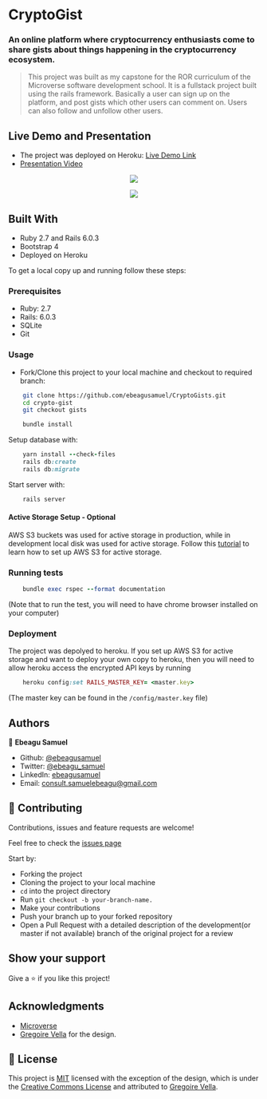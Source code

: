 # CryptoGist
###  An online platform where cryptocurrency enthusiasts come to share gists about things happening in the cryptocurrency ecosystem.

> This project was built as my capstone for the ROR curriculum of the Microverse software development school. It is a fullstack project built using the rails framework. Basically a user can sign up on the platform, and post gists which other users can comment on. Users can also follow and unfollow other users.


## Live Demo and Presentation

- The project was deployed on Heroku: [Live Demo Link](https://sheltered-crag-80749.herokuapp.com/)
- [Presentation Video](https://www.loom.com/share/ab723e1e89bf4676a85b34236c68a8cd)


<p align="center">
  <img src="https://user-images.githubusercontent.com/57847212/89536674-2caed680-d7f0-11ea-8bb3-f166f7ce3b46.png"/>
</p>

<p align="center">
  <img src="https://user-images.githubusercontent.com/57847212/89537280-02114d80-d7f1-11ea-997e-cbde007b0d9f.png"/>
</p>

## Built With

- Ruby 2.7 and Rails 6.0.3
- Bootstrap 4
- Deployed on Heroku

To get a local copy up and running follow these steps:

### Prerequisites

- Ruby: 2.7
- Rails: 6.0.3
- SQLite
- Git

### Usage

- Fork/Clone this project to your local machine and checkout to required branch:

```Bash
    git clone https://github.com/ebeagusamuel/CryptoGists.git
    cd crypto-gist
    git checkout gists
```

```Ruby
    bundle install
```

Setup database with:

```Ruby
    yarn install --check-files
    rails db:create
    rails db:migrate
```

Start server with:

```Ruby
    rails server
```
#### Active Storage Setup - Optional
AWS S3 buckets was used for active storage in production, while in development local disk was used for active storage. Follow this [tutorial](https://medium.com/@iachieve80/rails-6-0-upload-images-using-active-storage-and-amazon-simple-storage-service-amazon-s3-36861c03dc4a) to learn how to set up AWS S3 for active storage.

### Running tests

```Ruby
    bundle exec rspec --format documentation
```
(Note that to run the test, you will need to have chrome browser installed on your computer)

### Deployment
The project was depolyed to heroku. If you set up AWS S3 for active storage and want to deploy your own copy to heroku, then you will need to allow heroku access the encrypted API keys by running

```Ruby
    heroku config:set RAILS_MASTER_KEY= <master.key>
```

(The master key can be found in the `/config/master.key` file)

## Authors

👤 **Ebeagu Samuel**

- Github: [@ebeagusamuel](https://github.com/ebeagusamuel)
- Twitter: [@ebeagu_samuel](https://twitter.com/ebeagu_samuel)
- LinkedIn: [ebeagusamuel](https://linkedin.com/isghoor)
- Email: [consult.samuelebeagu@gmail.com](mailto:consult.samuelebeagu@gmail.com)

## 🤝 Contributing

Contributions, issues and feature requests are welcome!

Feel free to check the [issues page](https://github.com/ebeagusamuel/CryptoGists/issues)

Start by:

- Forking the project
- Cloning the project to your local machine
- `cd` into the project directory
- Run `git checkout -b your-branch-name.`
- Make your contributions
- Push your branch up to your forked repository
- Open a Pull Request with a detailed description of the development(or master if not available) branch of the original project for a review

## Show your support

Give a ⭐️ if you like this project!

## Acknowledgments

- [Microverse](https://www.microverse.org)
- [Gregoire Vella](https://www.behance.net/gregoirevella) for the design.

## 📝 License

This project is [MIT](LICENSE) licensed with the exception of the design, which is under the [Creative Commons License](https://creativecommons.org/licenses/by-nc-nd/4.0/) and attributed to [Gregoire Vella](https://www.behance.net/gregoirevella).

